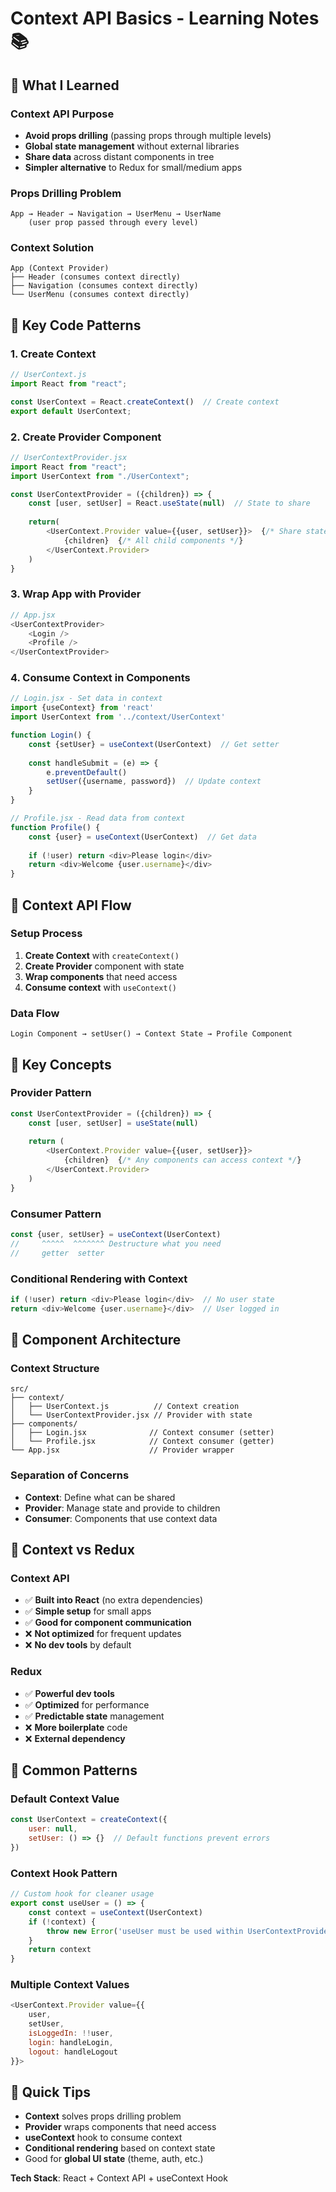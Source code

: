 # Context API Basics - Learning Notes 📚

## 🎯 What I Learned

### **Context API Purpose**
- **Avoid props drilling** (passing props through multiple levels)
- **Global state management** without external libraries
- **Share data** across distant components in tree
- **Simpler alternative** to Redux for small/medium apps

### **Props Drilling Problem**
```
App → Header → Navigation → UserMenu → UserName
    (user prop passed through every level)
```

### **Context Solution**
```
App (Context Provider)
├── Header (consumes context directly)
├── Navigation (consumes context directly)  
└── UserMenu (consumes context directly)
```

## 🔧 Key Code Patterns

### **1. Create Context**
```javascript
// UserContext.js
import React from "react";

const UserContext = React.createContext()  // Create context
export default UserContext;
```

### **2. Create Provider Component**
```javascript
// UserContextProvider.jsx
import React from "react";
import UserContext from "./UserContext";

const UserContextProvider = ({children}) => {
    const [user, setUser] = React.useState(null)  // State to share
    
    return(
        <UserContext.Provider value={{user, setUser}}>  {/* Share state */}
            {children}  {/* All child components */}
        </UserContext.Provider>
    )
}
```

### **3. Wrap App with Provider**
```javascript
// App.jsx
<UserContextProvider>
    <Login />
    <Profile />
</UserContextProvider>
```

### **4. Consume Context in Components**
```javascript
// Login.jsx - Set data in context
import {useContext} from 'react'
import UserContext from '../context/UserContext'

function Login() {
    const {setUser} = useContext(UserContext)  // Get setter
    
    const handleSubmit = (e) => {
        e.preventDefault()
        setUser({username, password})  // Update context
    }
}

// Profile.jsx - Read data from context
function Profile() {
    const {user} = useContext(UserContext)  // Get data
    
    if (!user) return <div>Please login</div>
    return <div>Welcome {user.username}</div>
}
```

## 📝 Context API Flow

### **Setup Process**
1. **Create Context** with `createContext()`
2. **Create Provider** component with state
3. **Wrap components** that need access
4. **Consume context** with `useContext()`

### **Data Flow**
```
Login Component → setUser() → Context State → Profile Component
```

## 🧠 Key Concepts

### **Provider Pattern**
```javascript
const UserContextProvider = ({children}) => {
    const [user, setUser] = useState(null)
    
    return (
        <UserContext.Provider value={{user, setUser}}>
            {children}  {/* Any components can access context */}
        </UserContext.Provider>
    )
}
```

### **Consumer Pattern**
```javascript
const {user, setUser} = useContext(UserContext)
//     ^^^^^  ^^^^^^^ Destructure what you need
//     getter  setter
```

### **Conditional Rendering with Context**
```javascript
if (!user) return <div>Please login</div>  // No user state
return <div>Welcome {user.username}</div>  // User logged in
```

## 🎨 Component Architecture

### **Context Structure**
```
src/
├── context/
│   ├── UserContext.js          // Context creation
│   └── UserContextProvider.jsx // Provider with state
├── components/
│   ├── Login.jsx              // Context consumer (setter)
│   └── Profile.jsx            // Context consumer (getter)
└── App.jsx                    // Provider wrapper
```

### **Separation of Concerns**
- **Context**: Define what can be shared
- **Provider**: Manage state and provide to children
- **Consumer**: Components that use context data

## 🚀 Context vs Redux

### **Context API**
- ✅ **Built into React** (no extra dependencies)
- ✅ **Simple setup** for small apps
- ✅ **Good for component communication**
- ❌ **Not optimized** for frequent updates
- ❌ **No dev tools** by default

### **Redux**
- ✅ **Powerful dev tools**
- ✅ **Optimized** for performance
- ✅ **Predictable state** management
- ❌ **More boilerplate** code
- ❌ **External dependency**

## 🐛 Common Patterns

### **Default Context Value**
```javascript
const UserContext = createContext({
    user: null,
    setUser: () => {}  // Default functions prevent errors
})
```

### **Context Hook Pattern**
```javascript
// Custom hook for cleaner usage
export const useUser = () => {
    const context = useContext(UserContext)
    if (!context) {
        throw new Error('useUser must be used within UserContextProvider')
    }
    return context
}
```

### **Multiple Context Values**
```javascript
<UserContext.Provider value={{
    user,
    setUser,
    isLoggedIn: !!user,
    login: handleLogin,
    logout: handleLogout
}}>
```

## 🚀 Quick Tips
- **Context** solves props drilling problem
- **Provider** wraps components that need access
- **useContext** hook to consume context
- **Conditional rendering** based on context state
- Good for **global UI state** (theme, auth, etc.)

**Tech Stack**: React + Context API + useContext Hook
